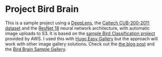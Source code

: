 # Project Bird Brain

This is a sample project using a [DeepLens](https://aws.amazon.com/deeplens/), the [Caltech CUB-200-2011 dataset](http://www.vision.caltech.edu/visipedia/CUB-200-2011.html) and the [ResNet 18](https://arxiv.org/abs/1512.03385) neural network architecture, with automatic image uploads to S3. It is based on the [sample Bird Classification project](https://docs.aws.amazon.com/deeplens/latest/dg/deeplens-templated-projects-overview.html#bird-classification) provided by AWS. I used this with [Hugo Easy Gallery](https://github.com/liwenyip/hugo-easy-gallery) but the approach will work with other image gallery solutions. Check out the [the blog post](https://cameronworrell.me/blog/blog009/) and the [Bird Brain Sample Gallery](https://cameronworrell.me/birdbrain).

